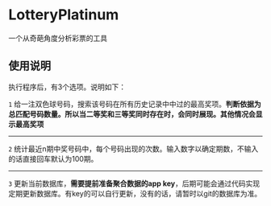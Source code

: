 # LotteryPlatinum
一个从奇葩角度分析彩票的工具

## 使用说明

执行程序后，有3个选项。说明如下：

`1`  给一注双色球号码，搜索该号码在所有历史记录中中过的最高奖项。**判断依据为总匹配号码数量。所以当二等奖和三等奖同时存在时，会同时展现。其他情况会显示最高奖项**

 ---
 
 `2` 统计最近n期中奖号码中，每个号码出现的次数。输入数字以确定期数，不输入的话直接回车默认为100期。
 
 ---
 
 `3` 更新当前数据库，**需要提前准备聚合数据的app key**，后期可能会通过代码实现定期更新数据库。有key的可以自行更新，没有的话，请暂时以git的数据库为准。
 
 
